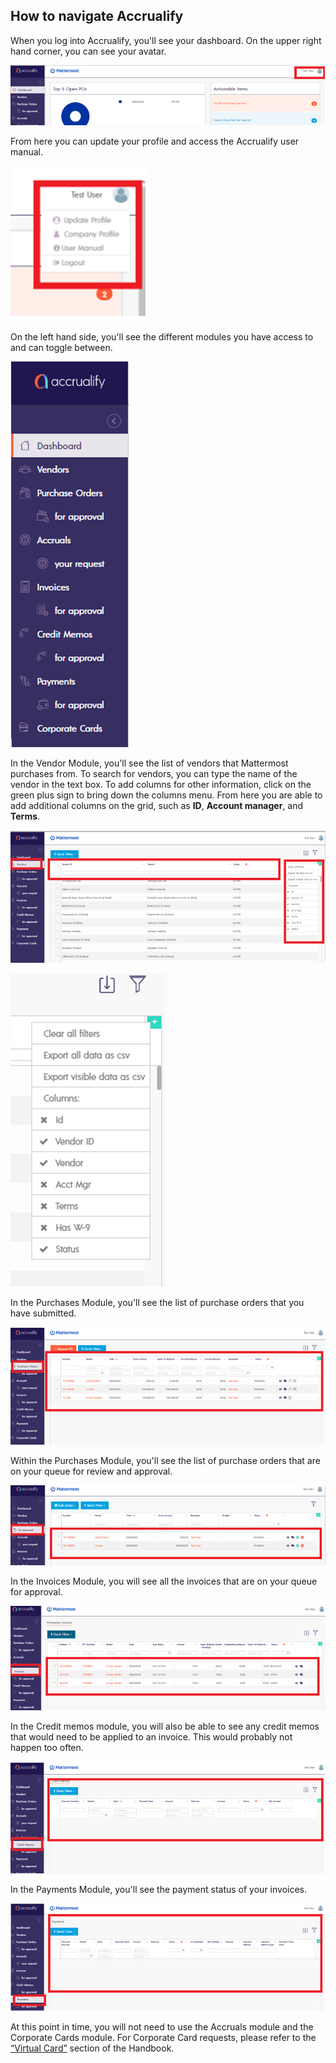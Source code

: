 ## How to navigate Accrualify

When you log into Accrualify, you'll see your dashboard. On the upper right hand corner, you can see your avatar.

![](../../../../.gitbook/assets/How-to-navigate-Accrualify-1.PNG)

From here you can update your profile and access the Accrualify user manual.

![](../../../../.gitbook/assets/How-to-navigate-Accrualify-2.PNG)

On the left hand side, you'll see the different modules you have access to and can toggle between.

![](../../../../.gitbook/assets/How-to-navigate-Accrualify-3.PNG)

In the Vendor Module, you'll see the list of vendors that Mattermost purchases from. To search for vendors, you can type the name of the vendor in the text box. To add columns for other information, click on the green plus sign to bring down the columns menu. From here you are able to add additional columns on the grid, such as **ID**, **Account manager**, and **Terms**.

![](../../../../.gitbook/assets/How-to-navigate-Accrualify-4.PNG)

![](../../../../.gitbook/assets/How-to-navigate-Accrualify-5.PNG)

In the Purchases Module, you'll see the list of purchase orders that you have submitted.

![](../../../../.gitbook/assets/How-to-navigate-Accrualify-6.PNG)

Within the Purchases Module, you'll see the list of purchase orders that are on your queue for review and approval.

![](../../../../.gitbook/assets/How-to-navigate-Accrualify-7.PNG)

In the Invoices Module, you will see all the invoices that are on your queue for approval.

![](../../../../.gitbook/assets/How-to-navigate-Accrualify-8.PNG)

In the Credit memos module, you will also be able to see any credit memos that would need to be applied to an invoice. This would probably not happen too often.

![](../../../../.gitbook/assets/How-to-navigate-Accrualify-9.PNG)

In the Payments Module, you'll see the payment status of your invoices.

![](../../../../.gitbook/assets/How-to-navigate-Accrualify-10.PNG)

At this point in time, you will not need to use the Accruals module and the Corporate Cards module. For Corporate Card requests, please refer to the [“Virtual Card”](https://handbook.mattermost.com/operations/finance/spending-company-money/procurement/request-a-divvy-virtual-credit-card) section of the Handbook.
